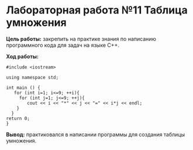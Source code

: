 # Лабораторная работа №11 Таблица умножения

**Цель работы:** закрепить на практике знания по написанию программного кода для задач на языке С++.

**Ход работы:**

    #include <iostream>

    using namespace std;

    int main () {
       for (int i=1; i<=9; ++i){
         for (int j=1; j<=9; ++j){
            cout << i << "*" << j << "=" << i*j << endl;
        }
      }
    return 0;
    }

**Вывод:** практиковался в написании программы для создания таблицы умножения.